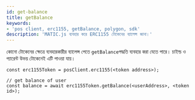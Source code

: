```yaml
---
id: get-balance
title: getBalance
keywords:
- 'pos client, erc1155, getBalance, polygon, sdk'
description: 'MATIC.js ব্যবহার করে ERC1155 টোকেনের ব্যালেন্স জানা।'
---
```


কোনো টোকেনের ক্ষেত্রে ব্যবহারকারীর ব্যালেন্স পেতে `getBalance`পদ্ধতি ব্যবহার করা যেতে পারে। চাইল্ড ও প্যারেন্ট উভয় টোকেনেই এটি পাওয়া যায়।

```
const erc1155Token = posClient.erc1155(<token address>);

// get balance of user
const balance = await erc1155Token.getBalance(<userAddress>, <token id>);
```
